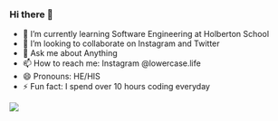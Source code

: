 ### Hi there 👋


- 🌱 I’m currently learning Software Engineering at Holberton School
- 👯 I’m looking to collaborate on Instagram and Twitter
- 💬 Ask me about Anything
- 📫 How to reach me: Instagram @lowercase.life 
- 😄 Pronouns: HE/HIS
- ⚡ Fun fact: I spend over 10 hours coding everyday


<img src="https://github-readme-stats.vercel.app/api?username=lowercaselife&&show_icons=true&title_color=ffffff&icon_color=bb2acf&text_color=daf7dc&bg_color=151515">
